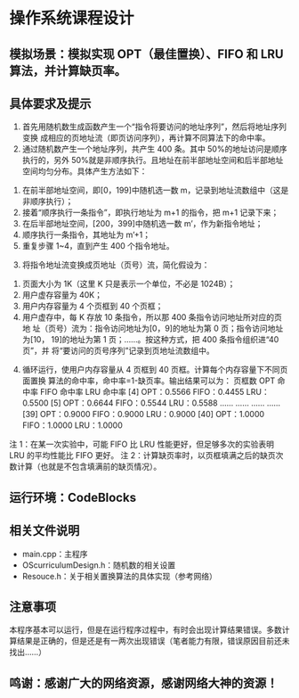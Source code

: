 # 操作系统课程设计

## 模拟场景：模拟实现 OPT（最佳置换）、FIFO 和 LRU 算法，并计算缺页率。

## 具体要求及提示
1. 首先用随机数生成函数产生一个“指令将要访问的地址序列”，然后将地址序列变换
成相应的页地址流（即页访问序列），再计算不同算法下的命中率。
2. 通过随机数产生一个地址序列，共产生 400 条。其中 50%的地址访问是顺序执行的，另外 50%就是非顺序执行。且地址在前半部地址空间和后半部地址空间均匀分布。具体产生方法如下：
1) 在前半部地址空间，即[0，199]中随机选一数 m，记录到地址流数组中（这是
非顺序执行）；
2) 接着“顺序执行一条指令”，即执行地址为 m+1 的指令，把 m+1 记录下来；
3) 在后半部地址空间，[200，399]中随机选一数 m’，作为新指令地址；
4) 顺序执行一条指令，其地址为 m’+1；
5) 重复步骤 1~4，直到产生 400 个指令地址。
3. 将指令地址流变换成页地址（页号）流，简化假设为：
1) 页面大小为 1K（这里 K 只是表示一个单位，不必是 1024B）；
2) 用户虚存容量为 40K；
3) 用户内存容量为 4 个页框到 40 个页框；
4) 用户虚存中，每 K 存放 10 条指令，所以那 400 条指令访问地址所对应的页地
址（页号）流为：指令访问地址为[0，9]的地址为第 0 页；指令访问地址为[10，
19]的地址为第 1 页；……。按这种方式，把 400 条指令组织进“40 页”，并
将“要访问的页号序列”记录到页地址流数组中。
4. 循环运行，使用户内存容量从 4 页框到 40 页框。计算每个内存容量下不同页面置换
算法的命中率，命中率=1-缺页率。输出结果可以为：
页框数 OPT 命中率 FIFO 命中率 LRU 命中率
[4] OPT：0.5566 FIFO：0.4455 LRU：0.5500 
[5] OPT：0.6644 FIFO：0.5544 LRU：0.5588 
 …… ……
 …… ……
[39] OPT：0.9000 FIFO：0.9000 LRU：0.9000 
[40] OPT：1.0000 FIFO：1.0000 LRU：1.0000 

注 1：在某一次实验中，可能 FIFO 比 LRU 性能更好，但足够多次的实验表明 LRU
的平均性能比 FIFO 更好。
注 2：计算缺页率时，以页框填满之后的缺页次数计算（也就是不包含填满前的缺页情况）。

## 运行环境：CodeBlocks

## 相关文件说明
* main.cpp：主程序
* OScurriculumDesign.h：随机数的相关设置
* Resouce.h：关于相关置换算法的具体实现（参考网络）

## 注意事项
本程序基本可以运行，但是在运行程序过程中，有时会出现计算结果错误。多数计算结果是正确的，但是还是有一两次出现错误（笔者能力有限，错误原因目前还未找出……）

## 鸣谢：感谢广大的网络资源，感谢网络大神的资源！


